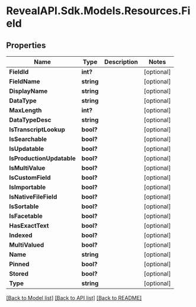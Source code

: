 # RevealAPI.Sdk.Models.Resources.Field
## Properties

Name | Type | Description | Notes
------------ | ------------- | ------------- | -------------
**FieldId** | **int?** |  | [optional] 
**FieldName** | **string** |  | [optional] 
**DisplayName** | **string** |  | [optional] 
**DataType** | **string** |  | [optional] 
**MaxLength** | **int?** |  | [optional] 
**DataTypeDesc** | **string** |  | [optional] 
**IsTranscriptLookup** | **bool?** |  | [optional] 
**IsSearchable** | **bool?** |  | [optional] 
**IsUpdatable** | **bool?** |  | [optional] 
**IsProductionUpdatable** | **bool?** |  | [optional] 
**IsMultiValue** | **bool?** |  | [optional] 
**IsCustomField** | **bool?** |  | [optional] 
**IsImportable** | **bool?** |  | [optional] 
**IsNativeFileField** | **bool?** |  | [optional] 
**IsSortable** | **bool?** |  | [optional] 
**IsFacetable** | **bool?** |  | [optional] 
**HasExactText** | **bool?** |  | [optional] 
**Indexed** | **bool?** |  | [optional] 
**MultiValued** | **bool?** |  | [optional] 
**Name** | **string** |  | [optional] 
**Pinned** | **bool?** |  | [optional] 
**Stored** | **bool?** |  | [optional] 
**Type** | **string** |  | [optional] 

[[Back to Model list]](../README.md#documentation-for-models) [[Back to API list]](../README.md#documentation-for-api-endpoints) [[Back to README]](../README.md)

